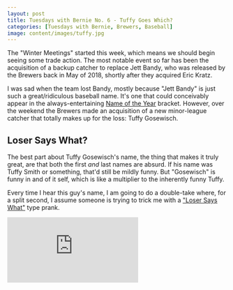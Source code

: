 ```yaml
---
layout: post
title: Tuesdays with Bernie No. 6 - Tuffy Goes Which?
categories: [Tuesdays with Bernie, Brewers, Baseball]
image: content/images/tuffy.jpg
---
```


The "Winter Meetings" started this week, which means we should begin seeing some trade action. The most notable event so far has been the acquisition of a backup catcher to replace Jett Bandy, who was released by the Brewers back in May of 2018, shortly after they acquired Eric Kratz.

I was sad when the team lost Bandy, mostly because "Jett Bandy" is just such a great/ridiculous baseball name. It's one that could conceivably appear in the always-entertaining [Name of the Year](http://www.nameoftheyear.com/) bracket. However, over the weekend the Brewers made an acquisition of a new minor-league catcher that totally makes up for the loss: Tuffy Gosewisch.

## Loser Says What?

The best part about Tuffy Gosewisch's name, the thing that makes it truly great, are that both the first *and* last names are absurd. If his name was Tuffy Smith or something, that'd still be mildly funny. But "Gosewisch" is funny in and of it self, which is like a multiplier to the inherently funny Tuffy. 

Every time I hear this guy's name, I am going to do a double-take where, for a split second, I assume someone is trying to trick me with a ["Loser Says What"](https://www.youtube.com/watch?v=G8dXG6jp-b4) type prank.

<div class="embed-responsive embed-responsive-16by9">
<iframe class="embed-responsive-item" src="https://www.youtube.com/embed/YgSPaXgAdzE" frameborder="0" allow="accelerometer; autoplay; encrypted-media; gyroscope; picture-in-picture" allowfullscreen></iframe>
</div>
